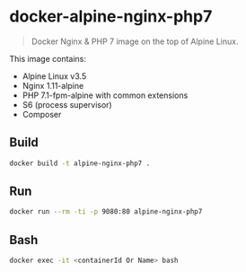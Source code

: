 # docker-alpine-nginx-php7
> Docker Nginx & PHP 7 image on the top of Alpine Linux.

This image contains:

- Alpine Linux v3.5
- Nginx 1.11-alpine
- PHP 7.1-fpm-alpine with common extensions
- S6 (process supervisor)
- Composer

## Build

```sh
docker build -t alpine-nginx-php7 .
```

## Run

```sh
docker run --rm -ti -p 9080:80 alpine-nginx-php7
```

## Bash
```sh
docker exec -it <containerId Or Name> bash
```

